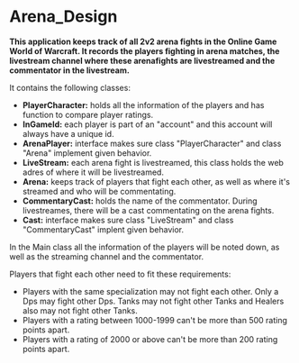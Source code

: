 # Arena_Design

**This application keeps track of all 2v2 arena fights in the Online Game World of Warcraft. 
It records the players fighting in arena matches, the livestream channel where these arenafights are livestreamed and the commentator in the livestream.**

It contains the following classes:
- **PlayerCharacter:** holds all the information of the players and has function to compare player ratings.
- **InGameId:** each player is part of an "account" and this account will always have a unique id.
- **ArenaPlayer:** interface makes sure class "PlayerCharacter" and class "Arena" implement given behavior.
- **LiveStream:** each arena fight is livestreamed, this class holds the web adres of where it will be livestreamed.
- **Arena:** keeps track of players that fight each other, as well as where it's streamed and who will be commentating.
- **CommentaryCast:** holds the name of the commentator. During livestreames, there will be a cast commentating on the arena fights. 
- **Cast:** interface makes sure class "LiveStream" and class "CommentaryCast" implent given behavior.


In the Main class all the information of the players will be noted down, as well as the streaming channel and the commentator.

Players that fight each other need to fit these requirements:
- Players with the same specialization may not fight each other. Only a Dps may fight other Dps.
Tanks may not fight other Tanks and Healers also may not fight other Tanks.
- Players with a rating between 1000-1999 can't be more than 500 rating points apart.
- Players with a rating of 2000 or above can't be more than 200 rating points apart.

